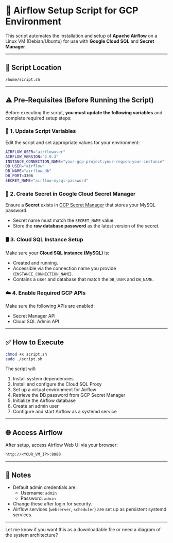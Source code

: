 
# 🚀 Airflow Setup Script for GCP Environment

This script automates the installation and setup of **Apache Airflow** on a Linux VM (Debian/Ubuntu) for use with **Google Cloud SQL** and **Secret Manager**.

---

## 📂 Script Location

```
/home/script.sh
```

---

## ⚠️ Pre-Requisites (Before Running the Script)

Before executing the script, **you must update the following variables** and complete required setup steps:

### 🔧 1. Update Script Variables
Edit the script and set appropriate values for your environment:

```bash
AIRFLOW_USER="airflowuser"
AIRFLOW_VERSION="2.9.3"
INSTANCE_CONNECTION_NAME="your-gcp-project:your-region:your-instance"
DB_USER="airflow"
DB_NAME="airflow_db"
DB_PORT=3306
SECRET_NAME="airflow-mysql-password"
```

### 🔐 2. Create Secret in Google Cloud Secret Manager
Ensure a **Secret** exists in [GCP Secret Manager](https://console.cloud.google.com/security/secret-manager) that stores your MySQL password.

- Secret name must match the `SECRET_NAME` value.
- Store the **raw database password** as the latest version of the secret.

### 🛢️ 3. Cloud SQL Instance Setup
Make sure your **Cloud SQL instance (MySQL)** is:

- Created and running.
- Accessible via the connection name you provide (`INSTANCE_CONNECTION_NAME`).
- Contains a user and database that match the `DB_USER` and `DB_NAME`.

### ☁️ 4. Enable Required GCP APIs
Make sure the following APIs are enabled:

- Secret Manager API
- Cloud SQL Admin API

---

## ✅ How to Execute

```bash
chmod +x script.sh
sudo ./script.sh
```

The script will:

1. Install system dependencies
2. Install and configure the Cloud SQL Proxy
3. Set up a virtual environment for Airflow
4. Retrieve the DB password from GCP Secret Manager
5. Initialize the Airflow database
6. Create an admin user
7. Configure and start Airflow as a systemd service

---

## 🌐 Access Airflow

After setup, access Airflow Web UI via your browser:

```
http://<YOUR_VM_IP>:8080
```

---

## 📝 Notes

- Default admin credentials are:
  - Username: `admin`
  - Password: `admin`
- Change these after login for security.
- Airflow services (`webserver`, `scheduler`) are set up as persistent systemd services.

---

Let me know if you want this as a downloadable file or need a diagram of the system architecture?
